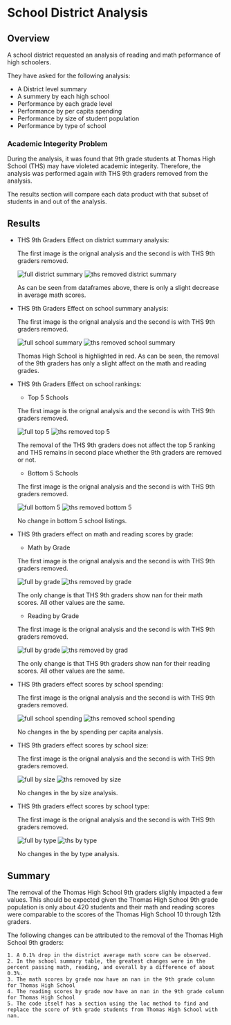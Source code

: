 # School District Analysis
## Overview
 A school district requested an analysis of reading and math peformance of high schoolers. 

 They have asked for the following analysis:
 * A District level summary
 * A summery by each high school
 * Performance by each grade level
 * Performance by per capita spending
 * Performance by size of student population
 * Performance by type of school

 ### Academic Integerity Problem

 During the analysis, it was found that 9th grade students at Thomas High School (THS) may have violeted academic integerity. Therefore, the analysis was performed again with THS 9th graders removed from the analysis.

 The results section will compare each data product with that subset of students in and out of the analysis.


## Results
* THS 9th Graders Effect on district summary analysis:

    The first image is the orignal analysis and the second is with THS 9th graders removed.

    ![full district summary](./Resources/district_summary.PNG)
    ![ths removed district summary](./Resources/ths_district_summary.PNG)



    As can be seen from dataframes above, there is only a slight decrease in average math scores.

* THS 9th Graders Effect on school summary analysis:

    The first image is the orignal analysis and the second is with THS 9th graders removed.

    ![full school summary](./Resources/per_school_summary.png)
    ![ths removed school summary](./Resources/ths_per_school_summary.png)

    Thomas High School is highlighted in red. As can be seen, the removal of the 9th graders has only a slight affect on the math and reading grades.

* THS 9th Graders Effect on school rankings:

    * Top 5 Schools

    The first image is the orignal analysis and the second is with THS 9th graders removed.

    ![full top 5](./Resources/top_five.png)
    ![ths removed top 5](./Resources/ths_top_five.png)

    The removal of the THS 9th graders does not affect the top 5 ranking and THS remains in second place whether the 9th graders are removed or not.

    * Bottom 5 Schools

    The first image is the orignal analysis and the second is with THS 9th graders removed.

    ![full bottom 5](./Resources/bottom_five.PNG)
    ![ths removed bottom 5](./Resources/ths_bottom_five.PNG)

    No change in bottom 5 school listings.

* THS 9th graders effect on math and reading scores by grade:

    * Math by Grade 

    The first image is the orignal analysis and the second is with THS 9th graders removed.

    ![full by grade](./Resources/math_by_grade.png)
    ![ths removed by grade](./Resources/ths_math_by_grade.png)

    The only change is that THS 9th graders show nan for their math scores. All other values are the same.

    * Reading by Grade

    The first image is the orignal analysis and the second is with THS 9th graders removed.

    ![full by grade](./Resources/reading_by_grade.png)
    ![ths removed by grad](./Resources/ths_reading_by_grade.png)

    The only change is that THS 9th graders show nan for their reading scores. All other values are the same.

* THS 9th graders effect scores by school spending:

    The first image is the orignal analysis and the second is with THS 9th graders removed.

    ![full school spending](./Resources/by_spending.PNG)
    ![ths removed school spending](./Resources/ths_by_spending.PNG)

    No changes in the by spending per capita analysis.

* THS 9th graders effect scores by school size:

    The first image is the orignal analysis and the second is with THS 9th graders removed.

    ![full by size](./Resources/by_size.PNG)
    ![ths removed by size](./Resources/ths_by_size.PNG)

    No changes in the by size analysis.

* THS 9th graders effect scores by school type:

    The first image is the orignal analysis and the second is with THS 9th graders removed.

    ![full by type](./Resources/by_type.PNG)
    ![ths by type](./Resources/ths_by_type.PNG)

    No changes in the by type analysis.

## Summary

The removal of the Thomas High School 9th graders slighly impacted a few values. This should be expected given the Thomas High School 9th grade population is only about 420 students and their math and reading scores were comparable to the scores of the Thomas High School 10 through 12th graders.

The following changes can be attributed to the removal of the Thomas High School 9th graders:

    1. A 0.1% drop in the district average math score can be observed.
    2. In the school summary table, the greatest changes were in the percent passing math, reading, and overall by a difference of about 0.3%.
    3. The math scores by grade now have an nan in the 9th grade column for Thomas High School
    4. The reading scores by grade now have an nan in the 9th grade column for Thomas High School
    5. The code itself has a section using the loc method to find and replace the score of 9th grade students from Thomas High School with nan.
